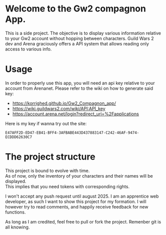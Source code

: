 # Welcome to the Gw2 compagnon App. 

This is a side project. 
The objective is to display various information relative to your Gw2 account without hopping between characters. 
Guild Wars 2 dev and Arena graciously offers a API system that allows reading only access to various info.

# Usage 
In order to properly use this app, you will need an api key relative to your account from Arenanet. 
Please refer to the wiki on how to generate said key: 
+ https://korrighed.github.io/Gw2_Compagnon_app/
+ https://wiki.guildwars2.com/wiki/API:API_key
+ https://account.arena.net/login?redirect_uri=%2Fapplications

Here is my key if wanna try out the site: 
```
E47AFF2D-ED47-EB41-BFF4-3AFBABE443D437883147-C242-46AF-9474-ECDDD62630C7
```

# The project structure
This project is bound to evolve with time.      
As of now, only the inventory of your characters and their names will be displayed.        
This implies that you need tokens with corresponding rights.     

I won't accept any push request until august 2025. 
I am an apprentice web developer, as such I want to show this project for my formation. 
I will however try to read comments, and happily receive feedback for new functions. 

As long as I am credited, feel free to pull or fork the project. 
Remenber git is all knowing. 
